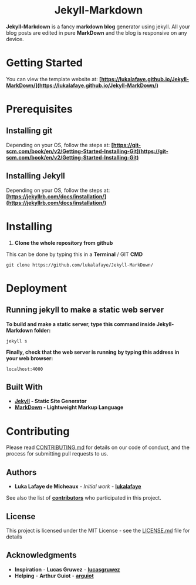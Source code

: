 <h1 align="center">Jekyll-Markdown</h1>

**Jekyll-Markdown** is a fancy **markdown blog** generator using jekyll. All your blog posts are edited in pure **MarkDown** and the blog is responsive on any device.

# Getting Started

You can view the template website at: **[https://lukalafaye.github.io/Jekyll-MarkDown/](https://lukalafaye.github.io/Jekyll-MarkDown/)**

# Prerequisites

## Installing git

Depending on your OS, follow the steps at: **[https://git-scm.com/book/en/v2/Getting-Started-Installing-Git](https://git-scm.com/book/en/v2/Getting-Started-Installing-Git)**

## Installing Jekyll

Depending on your OS, follow the steps at: **[https://jekyllrb.com/docs/installation/](https://jekyllrb.com/docs/installation/)**

# Installing

1. **Clone the whole repository from github**

This can be done by typing this in a **Terminal** / GIT **CMD**

```
git clone https://github.com/lukalafaye/Jekyll-MarkDown/
```

# Deployment

## Running jekyll to make a static web server

**To build and make a static server, type this command inside Jekyll-Markdown folder:**

```
jekyll s
```

**Finally, check that the web server is running by typing this address in your web browser:**

```
localhost:4000
```

## Built With

* **[Jekyll](https://jekyllrb.com/) - Static Site Generator**
* **[MarkDown](https://github.com/adam-p/markdown-here/wiki/Markdown-Cheatsheet) - Lightweight Markup Language**

# Contributing

Please read [CONTRIBUTING.md](https://gist.github.com/PurpleBooth/b24679402957c63ec426) for details on our code of conduct, and the process for submitting pull requests to us.

## Authors

* **Luka Lafaye de Micheaux** - *Initial work* - **[lukalafaye](https://github.com/lukalafaye)**

See also the list of **[contributors](https://github.com/lukalafaye/Jekyll-MarkDown/contributors)** who participated in this project.

## License

This project is licensed under the MIT License - see the [LICENSE.md](LICENSE.md) file for details

## Acknowledgments

* **Inspiration** - **Lucas Gruwez** - **[lucasgruwez](https://github.com/lucasgruwez)**
* **Helping**     - **Arthur Guiot** - **[arguiot](https://github.com/arguiot)**